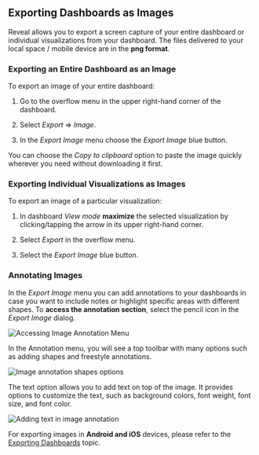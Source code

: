 ## Exporting Dashboards as Images

Reveal allows you to export a screen capture of your entire dashboard or
individual visualizations from your dashboard. The files delivered to
your local space / mobile device are in the **png format**.

### Exporting an Entire Dashboard as an Image

To export an image of your entire dashboard:

1.  Go to the overflow menu in the upper right-hand corner of the
    dashboard.

2.  Select *Export* ⇒ *Image*.

3.  In the *Export Image* menu choose the *Export Image* blue button.

You can choose the *Copy to clipboard* option to paste the image quickly
wherever you need without downloading it first.

### Exporting Individual Visualizations as Images

To export an image of a particular visualization:

1.  In dashboard *View mode* **maximize** the selected visualization by
    clicking/tapping the arrow in its upper right-hand corner.

2.  Select *Export* in the overflow menu.

3.  Select the *Export Image* blue button.

<a name='annotating'></a>
### Annotating Images

In the *Export Image* menu you can add annotations to your dashboards in
case you want to include notes or highlight specific areas with
different shapes. To **access the annotation section**, select the
pencil icon in the *Export Image* dialog.

![Accessing Image Annotation Menu](images/image-annotation-menu.png)

In the Annotation menu, you will see a top toolbar with many options
such as adding shapes and freestyle annotations.

![Image annotation shapes options](images/image-annotation-shapes.png)

The text option allows you to add text on top of the image. It provides
options to customize the text, such as background colors, font weight,
font size, and font color.

![Adding text in image annotation](images/image-annotation-text.png)

For exporting images in **Android and iOS** devices, please refer to the
[Exporting Dashboards](how-to-export-a-dashboard.html#mobile-devices) topic.
